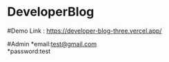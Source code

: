 # DeveloperBlog

#Demo Link : https://developer-blog-three.vercel.app/

#Admin 
*email:test@gmail.com  
*password:test
